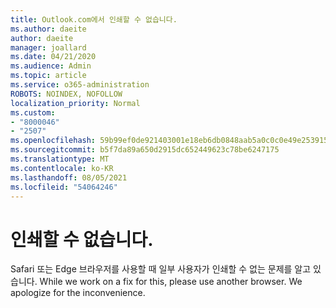```yaml
---
title: Outlook.com에서 인쇄할 수 없습니다.
ms.author: daeite
author: daeite
manager: joallard
ms.date: 04/21/2020
ms.audience: Admin
ms.topic: article
ms.service: o365-administration
ROBOTS: NOINDEX, NOFOLLOW
localization_priority: Normal
ms.custom:
- "8000046"
- "2507"
ms.openlocfilehash: 59b99ef0de921403001e18eb6db0848aab5a0c0c0e49e253915e0bee806dc24b
ms.sourcegitcommit: b5f7da89a650d2915dc652449623c78be6247175
ms.translationtype: MT
ms.contentlocale: ko-KR
ms.lasthandoff: 08/05/2021
ms.locfileid: "54064246"
---
```

# <a name="unable-to-print"></a>인쇄할 수 없습니다.

Safari 또는 Edge 브라우저를 사용할 때 일부 사용자가 인쇄할 수 없는 문제를 알고 있습니다. While we work on a fix for this, please use another browser. We apologize for the inconvenience.